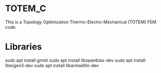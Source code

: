 # TOTEM_C

This is a Topology Optimization Thermo-Electro-Mechanical (TOTEM) FEM code.

# Libraries
sudo apt install gmsh
sudo apt install libopenblas-dev
sudo apt install libeigen3-dev
sudo apt install libarmadillo-dev

